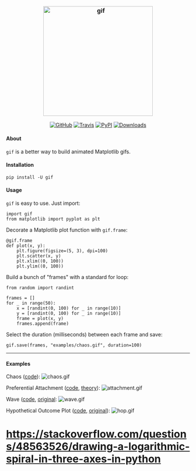 <h3 align="center">
  <img src="https://raw.githubusercontent.com/maxhumber/gif/master/logo/gif.png" width="300px" alt="gif">
</h3>
<p align="center">
  <a href="https://github.com/maxhumber/gif"><img alt="GitHub" src="https://img.shields.io/github/license/maxhumber/gif"></a>
  <a href="https://travis-ci.org/maxhumber/gif"><img alt="Travis" src="https://img.shields.io/travis/maxhumber/gif.svg"></a>
  <a href="https://pypi.python.org/pypi/gif"><img alt="PyPI" src="https://img.shields.io/pypi/v/gif.svg"></a>
  <a href="https://pepy.tech/project/gif"><img alt="Downloads" src="https://pepy.tech/badge/gif"></a>
</p>



#### About

`gif` is a better way to build animated Matplotlib gifs.



#### Installation

```
pip install -U gif
```



#### Usage

`gif` is easy to use. Just import:

```
import gif
from matplotlib import pyplot as plt
```

Decorate a Matplotlib plot function with `gif.frame`:

```
@gif.frame
def plot(x, y):
    plt.figure(figsize=(5, 3), dpi=100)
    plt.scatter(x, y)
    plt.xlim((0, 100))
    plt.ylim((0, 100))
```

Build a bunch of "frames" with a standard for loop:

```
from random import randint

frames = []
for _ in range(50):
    x = [randint(0, 100) for _ in range(10)]
    y = [randint(0, 100) for _ in range(10)]
    frame = plot(x, y)
    frames.append(frame)
```

Select the duration (milliseconds) between each frame and save:

```
gif.save(frames, "examples/chaos.gif", duration=100)
```



---



#### Examples

Chaos ([code](https://github.com/maxhumber/gif/blob/master/examples/chaos.py)):
![chaos.gif](https://raw.githubusercontent.com/maxhumber/gif/master/examples/chaos.gif)

Preferential Attachment ([code](https://github.com/maxhumber/gif/blob/master/examples/attachment.py), [theory](https://en.wikipedia.org/wiki/Preferential_attachment)):
![attachment.gif](https://raw.githubusercontent.com/maxhumber/gif/master/examples/attachment.gif)

Wave ([code](https://github.com/maxhumber/gif/blob/master/examples/wave.py), [original](http://louistiao.me/posts/notebooks/save-matplotlib-animations-as-gifs):
![wave.gif](https://raw.githubusercontent.com/maxhumber/gif/master/examples/wave.gif)

Hypothetical Outcome Plot ([code](https://github.com/maxhumber/gif/blob/master/examples/hop.py), [original](https://www.r-bloggers.com/hypothetical-outcome-plots/)):
![hop.gif](https://raw.githubusercontent.com/maxhumber/gif/master/examples/hop.gif)



# https://stackoverflow.com/questions/48563526/drawing-a-logarithmic-spiral-in-three-axes-in-python
